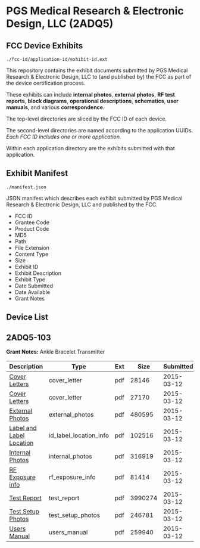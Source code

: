 # PGS Medical Research & Electronic Design, LLC (2ADQ5)
## FCC Device Exhibits

```
./fcc-id/application-id/exhibit-id.ext
```

This repository contains the exhibit documents submitted by PGS Medical Research & Electronic Design, LLC to (and published by) the FCC as part of the device certification process.

These exhibits can include **internal photos**, **external photos**, **RF test reports**, **block diagrams**, **operational descriptions**, **schematics**, **user manuals**, and various **correspondence**.

The top-level directories are sliced by the FCC ID of each device.

The second-level directories are named according to the application UUIDs. *Each FCC ID includes one or more application.*

Within each application directory are the exhibits submitted with that application. 

## Exhibit Manifest

```
./manifest.json
```

JSON manifest which describes each exhibit submitted by PGS Medical Research & Electronic Design, LLC and published by the FCC.

- FCC ID
- Grantee Code
- Product Code
- MD5
- Path
- File Extension
- Content Type
- Size
- Exhibit ID
- Exhibit Description
- Exhibit Type
- Date Submitted
- Date Available
- Grant Notes

## Device List
## 2ADQ5-103
**Grant Notes:** Ankle Bracelet Transmitter

| Description | Type | Ext | Size | Submitted | Available |
| ----------- | ---- | --- | ---- | --------- | --------- |
| [Cover Letters](2ADQ5-103/191c5c3072b5dae22a9995821425fd51/2553587.pdf) | cover_letter | pdf | 28146 | 2015-03-12 | 2015-03-12 |
| [Cover Letters](2ADQ5-103/191c5c3072b5dae22a9995821425fd51/2553588.pdf) | cover_letter | pdf | 27170 | 2015-03-12 | 2015-03-12 |
| [External Photos](2ADQ5-103/191c5c3072b5dae22a9995821425fd51/2553589.pdf) | external_photos | pdf | 480595 | 2015-03-12 | 2015-03-12 |
| [Label and Label Location](2ADQ5-103/191c5c3072b5dae22a9995821425fd51/2553591.pdf) | id_label_location_info | pdf | 102516 | 2015-03-12 | 2015-03-12 |
| [Internal Photos](2ADQ5-103/191c5c3072b5dae22a9995821425fd51/2553590.pdf) | internal_photos | pdf | 316919 | 2015-03-12 | 2015-03-12 |
| [RF Exposure info](2ADQ5-103/191c5c3072b5dae22a9995821425fd51/2553594.pdf) | rf_exposure_info | pdf | 81414 | 2015-03-12 | 2015-03-12 |
| [Test Report](2ADQ5-103/191c5c3072b5dae22a9995821425fd51/2553597.pdf) | test_report | pdf | 3990274 | 2015-03-12 | 2015-03-12 |
| [Test Setup Photos](2ADQ5-103/191c5c3072b5dae22a9995821425fd51/2553596.pdf) | test_setup_photos | pdf | 246781 | 2015-03-12 | 2015-03-12 |
| [Users Manual](2ADQ5-103/191c5c3072b5dae22a9995821425fd51/2553598.pdf) | users_manual | pdf | 259940 | 2015-03-12 | 2015-03-12 |
